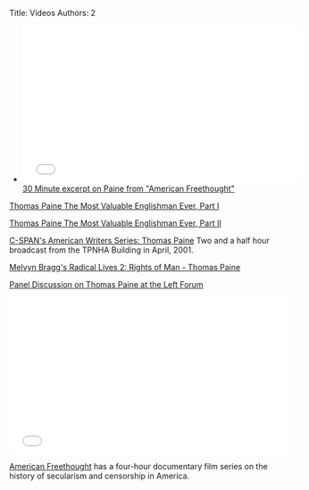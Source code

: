 Title: Videos
Authors: 2



- <iframe src="//player.vimeo.com/video/72115130" width="500" height="281" frameborder="0" webkitallowfullscreen mozallowfullscreen allowfullscreen></iframe> 
  <br/><a href="http://vimeo.com/72115130">30 Minute excerpt on Paine from "American Freethought"</a>




[Thomas Paine The Most Valuable Englishman Ever, Part I](https://www.youtube.com/watch?v=1Gu2c2iNoOU)

[Thomas Paine The Most Valuable Englishman Ever, Part II](https://www.youtube.com/watch?v=4WB-ujSTsHM)




[C-SPAN's American Writers Series: Thomas Paine](http://www.c-span.org/video/?163160-1/writings-thomas-paine) Two and a half hour broadcast from the TPNHA Building in April, 2001.




[Melvyn Bragg's Radical Lives 2: Rights of Man - Thomas Paine](https://www.youtube.com/watch?v=aK7cLeps50g)




[Panel Discussion on Thomas Paine at the Left Forum](http://www.c-span.org/video/?319792-1/panel-discussion-thomas-paine)



<iframe src="//player.vimeo.com/video/75319635" width="500" height="281" frameborder="0" webkitallowfullscreen mozallowfullscreen allowfullscreen></iframe> 

[American Freethought](http://www.americanfreethought.tv/) has a
four-hour documentary film series on the history of secularism and
censorship in America.</p>

